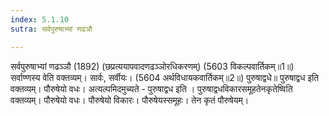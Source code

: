 ```yaml
---
index: 5.1.10
sutra: सर्वपुरुषाभ्यां णढञौ

---
```

सर्वपुरुषाभ्यां णढञ्ञौ (1892) (छप्रत्ययापवादणढञ्ञोरधिकरणम्) (5603 विकल्पवार्तिकम्॥1॥) सर्वाण्णस्य वेति वक्तव्यम्। सार्वः, सर्वीयः। (5604 अर्थविधायकवार्तिकम्॥2॥) पुरुषाद्वधे॥ पुरुषाद्वध इति वक्तव्यम्। पौरुषेयो वधः। अत्यल्पमिदमुच्यते - पुरुषाद्वध इति । पुरुषाद्वधविकारसमूहतेनकृतेष्विति वक्तव्यम्। पौरुषेयो वधः। पौरुषेयो विकारः। पौरुषेयस्समूहः। तेन कृतं पौरुषेयम्।